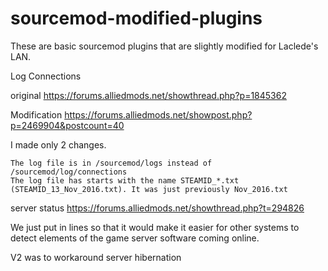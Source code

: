 # sourcemod-modified-plugins

These are basic sourcemod plugins that are slightly modified for Laclede's LAN. 

Log Connections

original
https://forums.alliedmods.net/showthread.php?p=1845362

Modification
https://forums.alliedmods.net/showpost.php?p=2469904&postcount=40

I made only 2 changes.

    The log file is in /sourcemod/logs instead of /sourcemod/log/connections
    The log file has starts with the name STEAMID_*.txt (STEAMID_13_Nov_2016.txt). It was just previously Nov_2016.txt


server status
https://forums.alliedmods.net/showthread.php?t=294826

We just put in lines so that it would make it easier for other systems to detect elements of the game server software coming online. 

V2 was to workaround server hibernation